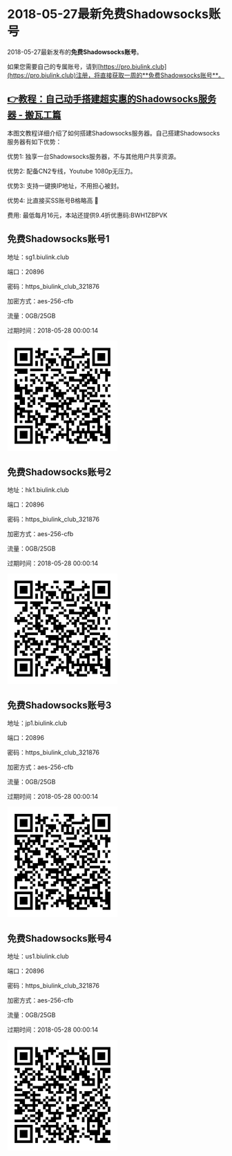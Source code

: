 # 2018-05-27最新**免费Shadowsocks账号**

2018-05-27最新发布的**免费Shadowsocks账号**。

如果您需要自己的专属账号，请到[https://pro.biulink.club](https://pro.biulink.club)注册，将直接获取一周的**免费Shadowsocks账号**。

## [👉教程：自己动手搭建超实惠的Shadowsocks服务器 - 搬瓦工篇](https://github.com/Biulink/ShadowsocksTutorials/blob/master/%E6%95%99%E6%82%A8%E8%87%AA%E5%B7%B1%E5%8A%A8%E6%89%8B%E6%90%AD%E5%BB%BA%E8%B6%85%E5%AE%9E%E6%83%A0%E7%9A%84Shadowsocks%E6%9C%8D%E5%8A%A1%E5%99%A8%20-%20%E6%90%AC%E7%93%A6%E5%B7%A5%E7%AF%87.md)
  
  本图文教程详细介绍了如何搭建Shadowsocks服务器。自己搭建Shadowsocks服务器有如下优势：

  优势1: 独享一台Shadowsocks服务器，不与其他用户共享资源。

  优势2: 配备CN2专线，Youtube 1080p无压力。

  优势3: 支持一键换IP地址，不用担心被封。

  优势4: 比直接买SS账号B格略高 🙂

  费用: 最低每月16元，本站还提供9.4折优惠码:BWH1ZBPVK  
## 免费Shadowsocks账号1

地址：sg1.biulink.club

端口：20896

密码：https_biulink_club_321876

加密方式：aes-256-cfb

流量：0GB/25GB

过期时间：2018-05-28 00:00:14

![免费Shadowsocks账号](../qrcode/9c5b4bc8-dac5-433f-8c4c-38a5622aacf1.png)

## 免费Shadowsocks账号2

地址：hk1.biulink.club

端口：20896

密码：https_biulink_club_321876

加密方式：aes-256-cfb

流量：0GB/25GB

过期时间：2018-05-28 00:00:14

![免费Shadowsocks账号](../qrcode/1dc242b8-4f77-4a55-b851-8008a4c0c303.png)

## 免费Shadowsocks账号3

地址：jp1.biulink.club

端口：20896

密码：https_biulink_club_321876

加密方式：aes-256-cfb

流量：0GB/25GB

过期时间：2018-05-28 00:00:14

![免费Shadowsocks账号](../qrcode/fc580088-9d12-4d3d-b061-30f67448eb7d.png)

## 免费Shadowsocks账号4

地址：us1.biulink.club

端口：20896

密码：https_biulink_club_321876

加密方式：aes-256-cfb

流量：0GB/25GB

过期时间：2018-05-28 00:00:14

![免费Shadowsocks账号](../qrcode/181ba6d2-5b9c-45a4-8be1-e16885d1e7fc.png)

